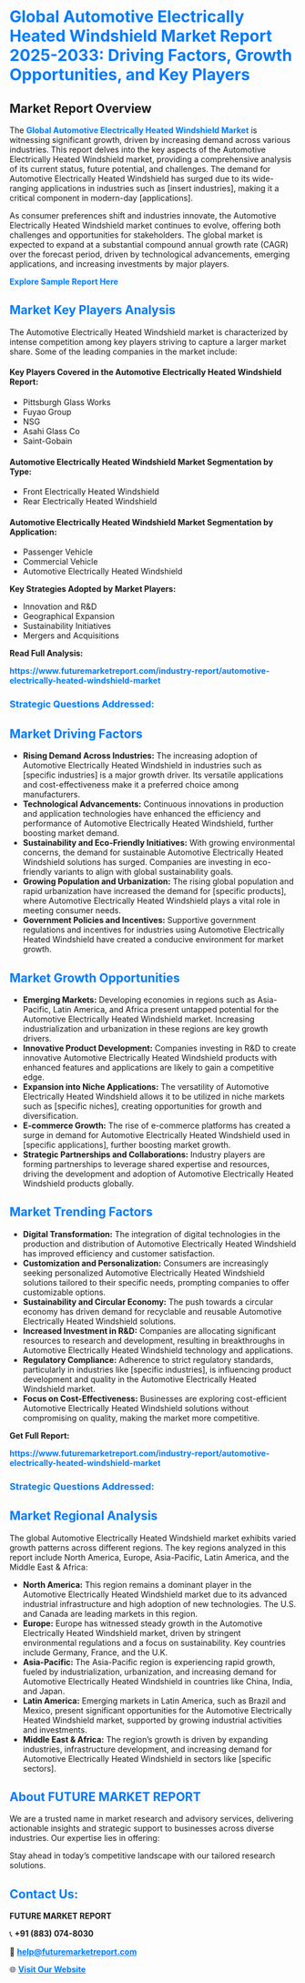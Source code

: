 <h1 style="color: #007BFF;">Global Automotive Electrically Heated Windshield Market Report 2025-2033: Driving Factors, Growth Opportunities, and Key Players</h1>

<section id="overview">
<h2>Market Report Overview</h2>
<p>The <a href="https://www.futuremarketreport.com/industry-report/automotive-electrically-heated-windshield-market" style="color: #007BFF; text-decoration: none;"><strong>Global Automotive Electrically Heated Windshield Market</strong></a> is witnessing significant growth, driven by increasing demand across various industries. This report delves into the key aspects of the Automotive Electrically Heated Windshield market, providing a comprehensive analysis of its current status, future potential, and challenges. The demand for Automotive Electrically Heated Windshield has surged due to its wide-ranging applications in industries such as [insert industries], making it a critical component in modern-day [applications].</p>
<p>As consumer preferences shift and industries innovate, the Automotive Electrically Heated Windshield market continues to evolve, offering both challenges and opportunities for stakeholders. The global market is expected to expand at a substantial compound annual growth rate (CAGR) over the forecast period, driven by technological advancements, emerging applications, and increasing investments by major players.</p>
</section>

<section id="overview">
<p><a href="https://www.futuremarketreport.com/request-sample/reportId=126279" style="color: #007BFF; text-decoration: none;"><strong>Explore Sample Report Here</strong></a></p>
</section>

<section id="key-players">
<h2 style="color: #007BFF;">Market Key Players Analysis</h2>
<p>The Automotive Electrically Heated Windshield market is characterized by intense competition among key players striving to capture a larger market share. Some of the leading companies in the market include:</p>
<h4>Key Players Covered in the Automotive Electrically Heated Windshield Report:</h4>
<ul><li>Pittsburgh Glass Works</li><li>Fuyao Group</li><li>NSG</li><li>Asahi Glass Co</li><li>Saint-Gobain</li></ul>
<h4>Automotive Electrically Heated Windshield Market Segmentation by Type:</h4>
<ul><li>Front Electrically Heated Windshield</li><li>Rear Electrically Heated Windshield</li></ul>

<h4>Automotive Electrically Heated Windshield Market Segmentation by Application:</h4>
<ul><li>Passenger Vehicle</li><li>Commercial Vehicle</li><li>Automotive Electrically Heated Windshield</li></ul>
<p><strong>Key Strategies Adopted by Market Players:</strong></p>
<ul>
<li>Innovation and R&D</li>
<li>Geographical Expansion</li>
<li>Sustainability Initiatives</li>
<li>Mergers and Acquisitions</li>
</ul>
</section>

<section>
<p><strong>Read Full Analysis: </strong></p><a href="https://www.futuremarketreport.com/industry-report/automotive-electrically-heated-windshield-market" style="color: #007BFF; text-decoration: none;"><strong>https://www.futuremarketreport.com/industry-report/automotive-electrically-heated-windshield-market</strong></a>
<h3 style="color: #007BFF;">Strategic Questions Addressed:</h3>
</section>

<section id="driving-factors">
<h2 style="color: #007BFF;">Market Driving Factors</h2>
<ul>
<li><strong>Rising Demand Across Industries:</strong> The increasing adoption of Automotive Electrically Heated Windshield in industries such as [specific industries] is a major growth driver. Its versatile applications and cost-effectiveness make it a preferred choice among manufacturers.</li>
<li><strong>Technological Advancements:</strong> Continuous innovations in production and application technologies have enhanced the efficiency and performance of Automotive Electrically Heated Windshield, further boosting market demand.</li>
<li><strong>Sustainability and Eco-Friendly Initiatives:</strong> With growing environmental concerns, the demand for sustainable Automotive Electrically Heated Windshield solutions has surged. Companies are investing in eco-friendly variants to align with global sustainability goals.</li>
<li><strong>Growing Population and Urbanization:</strong> The rising global population and rapid urbanization have increased the demand for [specific products], where Automotive Electrically Heated Windshield plays a vital role in meeting consumer needs.</li>
<li><strong>Government Policies and Incentives:</strong> Supportive government regulations and incentives for industries using Automotive Electrically Heated Windshield have created a conducive environment for market growth.</li>
</ul>
</section>

<section id="growth-opportunities">
<h2 style="color: #007BFF;">Market Growth Opportunities</h2>
<ul>
<li><strong>Emerging Markets:</strong> Developing economies in regions such as Asia-Pacific, Latin America, and Africa present untapped potential for the Automotive Electrically Heated Windshield market. Increasing industrialization and urbanization in these regions are key growth drivers.</li>
<li><strong>Innovative Product Development:</strong> Companies investing in R&D to create innovative Automotive Electrically Heated Windshield products with enhanced features and applications are likely to gain a competitive edge.</li>
<li><strong>Expansion into Niche Applications:</strong> The versatility of Automotive Electrically Heated Windshield allows it to be utilized in niche markets such as [specific niches], creating opportunities for growth and diversification.</li>
<li><strong>E-commerce Growth:</strong> The rise of e-commerce platforms has created a surge in demand for Automotive Electrically Heated Windshield used in [specific applications], further boosting market growth.</li>
<li><strong>Strategic Partnerships and Collaborations:</strong> Industry players are forming partnerships to leverage shared expertise and resources, driving the development and adoption of Automotive Electrically Heated Windshield products globally.</li>
</ul>
</section>

<section id="trending-factors">
<h2 style="color: #007BFF;">Market Trending Factors</h2>
<ul>
<li><strong>Digital Transformation:</strong> The integration of digital technologies in the production and distribution of Automotive Electrically Heated Windshield has improved efficiency and customer satisfaction.</li>
<li><strong>Customization and Personalization:</strong> Consumers are increasingly seeking personalized Automotive Electrically Heated Windshield solutions tailored to their specific needs, prompting companies to offer customizable options.</li>
<li><strong>Sustainability and Circular Economy:</strong> The push towards a circular economy has driven demand for recyclable and reusable Automotive Electrically Heated Windshield solutions.</li>
<li><strong>Increased Investment in R&D:</strong> Companies are allocating significant resources to research and development, resulting in breakthroughs in Automotive Electrically Heated Windshield technology and applications.</li>
<li><strong>Regulatory Compliance:</strong> Adherence to strict regulatory standards, particularly in industries like [specific industries], is influencing product development and quality in the Automotive Electrically Heated Windshield market.</li>
<li><strong>Focus on Cost-Effectiveness:</strong> Businesses are exploring cost-efficient Automotive Electrically Heated Windshield solutions without compromising on quality, making the market more competitive.</li>
</ul>
</section>

<section>
<p><strong>Get Full Report: </strong></p><a href="https://www.futuremarketreport.com/industry-report/automotive-electrically-heated-windshield-market" style="color: #007BFF; text-decoration: none;"><strong>https://www.futuremarketreport.com/industry-report/automotive-electrically-heated-windshield-market</strong></a>
<h3 style="color: #007BFF;">Strategic Questions Addressed:</h3>
</section>


<section id="regional-analysis">
<h2 style="color: #007BFF;">Market Regional Analysis</h2>
<p>The global Automotive Electrically Heated Windshield market exhibits varied growth patterns across different regions. The key regions analyzed in this report include North America, Europe, Asia-Pacific, Latin America, and the Middle East & Africa:</p>
<ul>
<li><strong>North America:</strong> This region remains a dominant player in the Automotive Electrically Heated Windshield market due to its advanced industrial infrastructure and high adoption of new technologies. The U.S. and Canada are leading markets in this region.</li>
<li><strong>Europe:</strong> Europe has witnessed steady growth in the Automotive Electrically Heated Windshield market, driven by stringent environmental regulations and a focus on sustainability. Key countries include Germany, France, and the U.K.</li>
<li><strong>Asia-Pacific:</strong> The Asia-Pacific region is experiencing rapid growth, fueled by industrialization, urbanization, and increasing demand for Automotive Electrically Heated Windshield in countries like China, India, and Japan.</li>
<li><strong>Latin America:</strong> Emerging markets in Latin America, such as Brazil and Mexico, present significant opportunities for the Automotive Electrically Heated Windshield market, supported by growing industrial activities and investments.</li>
<li><strong>Middle East & Africa:</strong> The region’s growth is driven by expanding industries, infrastructure development, and increasing demand for Automotive Electrically Heated Windshield in sectors like [specific sectors].</li>
</ul>
</section>

<footer>
<h2 style="color: #007BFF;">About FUTURE MARKET REPORT</h2>
<p>We are a trusted name in market research and advisory services, delivering actionable insights and strategic support to businesses across diverse industries. Our expertise lies in offering:</p>

<p>Stay ahead in today’s competitive landscape with our tailored research solutions.</p>

<h2 style="color: #007BFF;">Contact Us:</h2>
<p><strong>FUTURE MARKET REPORT</strong></p>
<p>📞 <strong>+91 (883) 074-8030</strong></p>
<p>📧 <strong><a href="mailto:help@futuremarketreport.com" style="color: #007BFF;">help@futuremarketreport.com</a></strong></p>
<p>🌐 <strong><a href="https://www.futuremarketreport.com/" style="color: #007BFF;">Visit Our Website</a></strong></p>
</footer>